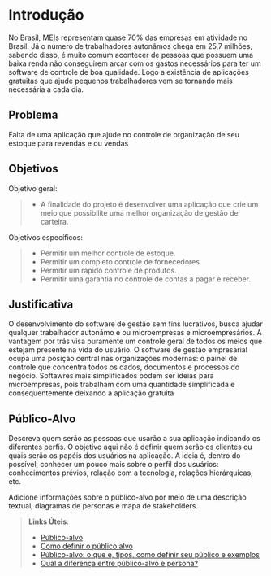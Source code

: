 # Introdução

 No Brasil, MEIs representam quase 70% das empresas em atividade no Brasil. Já o número de trabalhadores autonâmos chega em 25,7 milhões, sabendo disso,
é muito comum acontecer de pessoas que possuem uma baixa renda não conseguirem arcar com os gastos necessários para ter um software de controle de boa qualidade.
Logo a existência de aplicações gratuitas que ajude pequenos trabalhadores vem se tornando mais necessária a cada dia. 
 


## Problema

 Falta de uma aplicação que ajude no controle de organização de seu estoque para revendas e ou vendas


## Objetivos

Objetivo geral: 

> -  A finalidade do projeto é desenvolver uma aplicação que crie um meio que possibilite uma melhor organização de gestão de carteira. 
  
Objetivos específicos:

 > - Permitir um melhor controle de estoque.
 > - Permitir um completo  controle de fornecedores.
 > - Permitir um rápido controle de produtos.
 > - Permitir uma garantia no controle de contas a pagar e receber.

## Justificativa

 O desenvolvimento do software de gestão sem fins lucrativos, busca ajudar qualquer trabalhador autonâmo e ou microempresas e microempresários.
A vantagem por trás visa puramente um controle geral de todos os meios que estejam presente na vida do usuário.
O software de gestão empresarial ocupa uma posição central nas organizações modernas: o painel de controle que concentra todos os dados, documentos e processos do negócio.
Softawres mais simplificados podem ser ideias para microempresas, pois trabalham com uma quantidade simplificada e consequentemente deixando a aplicação gratuita

## Público-Alvo

Descreva quem serão as pessoas que usarão a sua aplicação indicando os diferentes perfis. O objetivo aqui não é definir quem serão os clientes ou quais serão os papéis dos usuários na aplicação. A ideia é, dentro do possível, conhecer um pouco mais sobre o perfil dos usuários: conhecimentos prévios, relação com a tecnologia, relações
hierárquicas, etc.

Adicione informações sobre o público-alvo por meio de uma descrição textual, diagramas de personas e mapa de stakeholders.

> **Links Úteis**:
> - [Público-alvo](https://blog.hotmart.com/pt-br/publico-alvo/)
> - [Como definir o público alvo](https://exame.com/pme/5-dicas-essenciais-para-definir-o-publico-alvo-do-seu-negocio/)
> - [Público-alvo: o que é, tipos, como definir seu público e exemplos](https://klickpages.com.br/blog/publico-alvo-o-que-e/)
> - [Qual a diferença entre público-alvo e persona?](https://rockcontent.com/blog/diferenca-publico-alvo-e-persona/)
